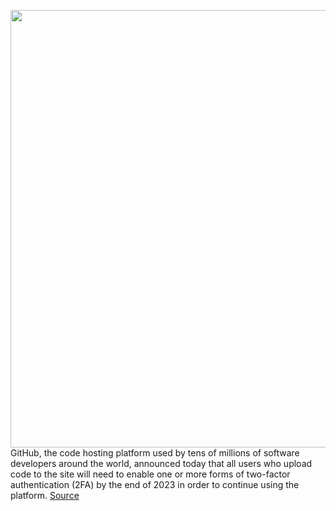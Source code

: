 <img src='https://cdn.vox-cdn.com/thumbor/pXfScTNsVct-lae7R6fuPH2CwwU=/0x0:2040x1360/1200x800/filters:focal(857x517:1183x843)/cdn.vox-cdn.com/uploads/chorus_image/image/70831320/acastro_220504_STK121_0001.0.jpg' width='700px' /><br/>
GitHub, the code hosting platform used by tens of millions of software developers around the world, announced today that all users who upload code to the site will need to enable one or more forms of two-factor authentication (2FA) by the end of 2023 in order to continue using the platform.
<a href='https://www.theverge.com/2022/5/4/23056799/github-contributors-2fa-two-factor-authentication-2023'> Source <a/>